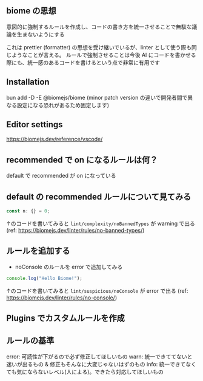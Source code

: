 ## biome の思想
意図的に強制するルールを作成し、コードの書き方を統一させることで無駄な議論を生まないようにする

これは prettier (formatter) の思想を受け継いでいるが、linter として使う際も同じようなことが言える。
ルールで強制させることは今後 AI にコードを書かせる際にも、統一感のあるコードを書けるという点で非常に有用です

## Installation
bun add -D -E @biomejs/biome
(minor patch version の違いで開発者間で異なる設定になる恐れがあるため固定します)

## Editor settings
https://biomejs.dev/reference/vscode/

## recommended で on になるルールは何？
default で recommended が on になっている

## default の recommended ルールについて見てみる
```ts
const n: {} = 0;
```
↑のコードを書いてみると `lint/complexity/noBannedTypes` が warning で出る
(ref: https://biomejs.dev/linter/rules/no-banned-types/)

## ルールを追加する
- noConsole のルールを error で追加してみる
```ts
console.log("Hello Biome!");
```
↑のコードを書いてみると `lint/suspicious/noConsole` が error で出る
(ref: https://biomejs.dev/linter/rules/no-console/)

## Plugins でカスタムルールを作成

## ルールの基準
error: 可読性が下がるので必ず修正してほしいもの
warn: 統一できててないと迷いが出るもの & 修正もそんなに大変じゃないはずのもの
info: 統一できてなくても気にならないレベル(人による)。できたら対応してほしいもの
